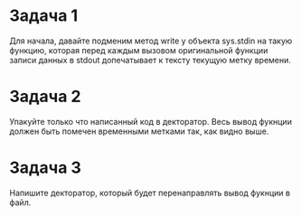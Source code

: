 # Задача 1

Для начала, давайте подменим метод write у объекта sys.stdin на такую функцию, которая перед каждым вызовом оригинальной функции записи данных в stdout допечатывает к тексту текущую метку времени.

# Задача 2

Упакуйте только что написанный код в декторатор. Весь вывод фукнции должен быть помечен временными метками так, как видно выше.

# Задача 3

Напишите декторатор, который будет перенаправлять вывод фукнции в файл.
